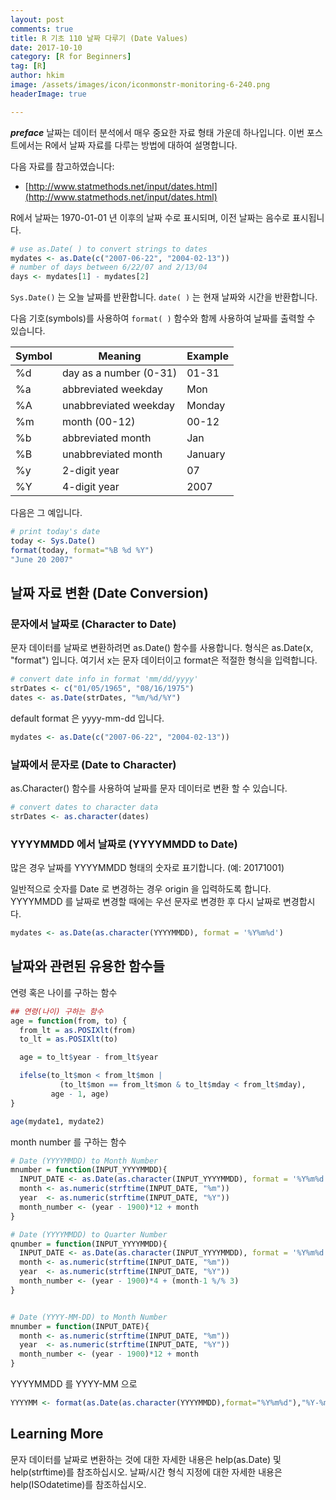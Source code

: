 ```yaml
---
layout: post  
comments: true  
title: R 기초 110 날짜 다루기 (Date Values)  
date: 2017-10-10  
category: [R for Beginners]  
tag: [R]  
author: hkim  
image: /assets/images/icon/iconmonstr-monitoring-6-240.png
headerImage: true

---
```


***preface*** 날짜는 데이터 분석에서 매우 중요한 자료 형태 가운데 하나입니다. 이번 포스트에서는 R에서 날짜 자료를 다루는 방법에 대하여 설명합니다.

다음 자료를 참고하였습니다:  
- [http://www.statmethods.net/input/dates.html](http://www.statmethods.net/input/dates.html)

R에서 날짜는 1970-01-01 년 이후의 날짜 수로 표시되며, 이전 날짜는 음수로 표시됩니다.

```r
# use as.Date( ) to convert strings to dates
mydates <- as.Date(c("2007-06-22", "2004-02-13"))
# number of days between 6/22/07 and 2/13/04
days <- mydates[1] - mydates[2]
```

`Sys.Date()` 는 오늘 날짜를 반환합니다.
`date( )` 는 현재 날짜와 시간을 반환합니다.

다음 기호(symbols)를 사용하여 `format( )` 함수와 함께 사용하여 날짜를 출력할 수 있습니다.


Symbol | Meaning                | Example
-------|------------------------|-------------
%d     | day as a number (0-31) | 01-31
%a     | abbreviated weekday    | Mon
%A     | unabbreviated weekday  | Monday
%m     | month (00-12)          | 00-12
%b     | abbreviated month      | Jan
%B     | unabbreviated month    | January
%y     | 2-digit year           | 07
%Y     | 4-digit year           | 2007

다음은 그 예입니다.

```r
# print today's date
today <- Sys.Date()
format(today, format="%B %d %Y")
"June 20 2007"
```

## 날짜 자료 변환 (Date Conversion)

### 문자에서 날짜로 (Character to Date)

문자 데이터를 날짜로 변환하려면 as.Date() 함수를 사용합니다. 형식은 as.Date(x, "format") 입니다. 여기서 x는 문자 데이터이고 format은 적절한 형식을 입력합니다.

```r
# convert date info in format 'mm/dd/yyyy'
strDates <- c("01/05/1965", "08/16/1975")
dates <- as.Date(strDates, "%m/%d/%Y")
```

default format 은 yyyy-mm-dd 입니다.

```r
mydates <- as.Date(c("2007-06-22", "2004-02-13"))
```

### 날짜에서 문자로 (Date to Character)

as.Character() 함수를 사용하여 날짜를 문자 데이터로 변환 할 수 있습니다.

```r
# convert dates to character data
strDates <- as.character(dates)
```

### YYYYMMDD 에서 날짜로 (YYYYMMDD to Date)

많은 경우 날짜를 YYYYMMDD 형태의 숫자로 표기합니다. (예: 20171001)

일반적으로 숫자를 Date 로 변경하는 경우 origin 을 입력하도록 합니다. YYYYMMDD 를 날짜로 변경할 때에는 우선 문자로 변경한 후 다시 날짜로 변경합시다.

```r
mydates <- as.Date(as.character(YYYYMMDD), format = '%Y%m%d')
```

## 날짜와 관련된 유용한 함수들

연령 혹은 나이를 구하는 함수

```r
## 연령(나이) 구하는 함수
age = function(from, to) {
  from_lt = as.POSIXlt(from)
  to_lt = as.POSIXlt(to)

  age = to_lt$year - from_lt$year

  ifelse(to_lt$mon < from_lt$mon |
           (to_lt$mon == from_lt$mon & to_lt$mday < from_lt$mday),
         age - 1, age)
}

age(mydate1, mydate2)
```

month number 를 구하는 함수
```r
# Date (YYYYMMDD) to Month Number
mnumber = function(INPUT_YYYYMMDD){
  INPUT_DATE <- as.Date(as.character(INPUT_YYYYMMDD), format = '%Y%m%d')
  month <- as.numeric(strftime(INPUT_DATE, "%m"))
  year  <- as.numeric(strftime(INPUT_DATE, "%Y"))
  month_number <- (year - 1900)*12 + month
}

# Date (YYYYMMDD) to Quarter Number
qnumber = function(INPUT_YYYYMMDD){
  INPUT_DATE <- as.Date(as.character(INPUT_YYYYMMDD), format = '%Y%m%d')
  month <- as.numeric(strftime(INPUT_DATE, "%m"))
  year  <- as.numeric(strftime(INPUT_DATE, "%Y"))
  month_number <- (year - 1900)*4 + (month-1 %/% 3)
}


# Date (YYYY-MM-DD) to Month Number
mnumber = function(INPUT_DATE){
  month <- as.numeric(strftime(INPUT_DATE, "%m"))
  year  <- as.numeric(strftime(INPUT_DATE, "%Y"))
  month_number <- (year - 1900)*12 + month
}
```

YYYYMMDD 를 YYYY-MM 으로
```r
YYYYMM <- format(as.Date(as.character(YYYYMMDD),format="%Y%m%d"),"%Y-%m")
```




## Learning More

문자 데이터를 날짜로 변환하는 것에 대한 자세한 내용은 help(as.Date) 및 help(strftime)를 참조하십시오. 날짜/시간 형식 지정에 대한 자세한 내용은 help(ISOdatetime)를 참조하십시오.
